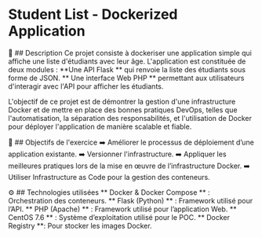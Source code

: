 # Student List - Dockerized Application

📝 ## Description
Ce projet consiste à dockeriser une application simple qui affiche une liste d'étudiants avec leur âge. L'application est constituée de deux modules :
**Une API Flask ** qui renvoie la liste des étudiants sous forme de JSON.
** Une interface Web PHP ** permettant aux utilisateurs d'interagir avec l'API pour afficher les étudiants.

L'objectif de ce projet est de démontrer la gestion d'une infrastructure Docker et de mettre en place des bonnes pratiques DevOps, telles que l'automatisation, la séparation des responsabilités, et l'utilisation de Docker pour déployer l'application de manière scalable et fiable.

🚀 ## Objectifs de l'exercice
➡️ Améliorer le processus de déploiement d’une application existante.
➡️ Versionner l'infrastructure.
➡️ Appliquer les meilleures pratiques lors de la mise en œuvre de l’infrastructure Docker.
➡️ Utiliser Infrastructure as Code pour la gestion des conteneurs.

⚙️ ## Technologies utilisées
** Docker & Docker Compose ** : Orchestration des conteneurs.
** Flask (Python) ** : Framework utilisé pour l’API.
** PHP (Apache) ** : Framework utilisé pour l’application Web.
** CentOS 7.6 ** : Système d’exploitation utilisé pour le POC.
** Docker Registry **: Pour stocker les images Docker.
